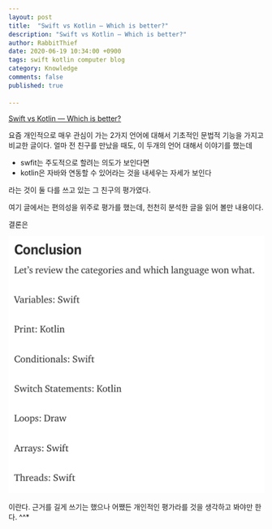 ```yaml
---
layout: post
title:  "Swift vs Kotlin — Which is better?"
description: "Swift vs Kotlin — Which is better?"
author: RabbitThief
date: 2020-06-19 10:34:00 +0900
tags: swift kotlin computer blog 
category: Knowledge
comments: false
published: true

---
```




[Swift vs Kotlin — Which is better?](https://levelup.gitconnected.com/swift-vs-kotlin-which-is-better-696222a49a34)

요즘 개인적으로 매우 관심이 가는 2가지 언어에 대해서 기초적인 문법적 기능을 가지고 비교한 글이다.  얼마 전 친구를 만났을 때도, 이 두개의 언어 대해서 이야기를 했는데

- swfit는 주도적으로 할려는 의도가 보인다면
- kotlin은 자바와 연동할 수 있어라는 것을 내세우는 자세가 보인다

라는 것이 둘 다를 쓰고 있는 그 친구의 평가였다.



여기 글에서는 편의성을 위주로 평가를 했는데, 천천히 분석한 글을 읽어 볼만 내용이다.

결론은

<img src="/assets/article_images/2020-06-19/1.png" alt="1" style="zoom:50%;" />



이란다.  근거를 길게 쓰기는 했으나 어쨌든 개인적인 평가라를 것을 생각하고 봐야만 한다. ^^*

